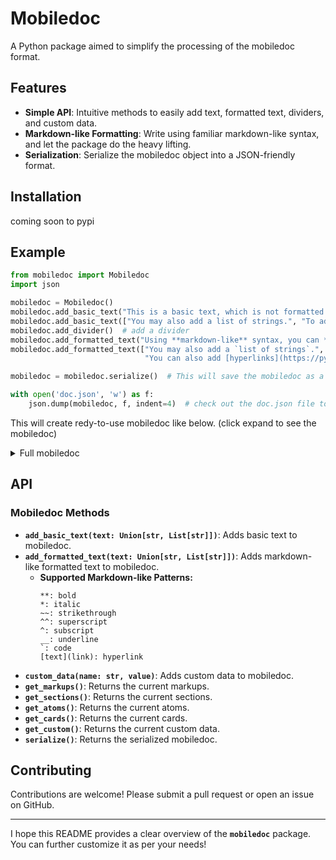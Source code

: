 # **Mobiledoc**

A Python package aimed to simplify the processing of the mobiledoc format.

## **Features**

- **Simple API**: Intuitive methods to easily add text, formatted text, dividers, and custom data.
- **Markdown-like Formatting**: Write using familiar markdown-like syntax, and let the package do the heavy lifting.
- **Serialization**: Serialize the mobiledoc object into a JSON-friendly format.

## **Installation**

coming soon to pypi

## **Example**

```python
from mobiledoc import Mobiledoc
import json

mobiledoc = Mobiledoc()
mobiledoc.add_basic_text("This is a basic text, which is not formatted.")
mobiledoc.add_basic_text(["You may also add a list of strings.", "To add multiple paragraphs."])
mobiledoc.add_divider()  # add a divider
mobiledoc.add_formatted_text("Using **markdown-like** syntax, you can *format* the text.")
mobiledoc.add_formatted_text(["You may also add a `list of strings`.", "To ^add^ ^^multiple^^ paragraphs.",
                              "You can also add [hyperlinks](https://python.org)."])

mobiledoc = mobiledoc.serialize()  # This will save the mobiledoc as a dictionary

with open('doc.json', 'w') as f:
    json.dump(mobiledoc, f, indent=4)  # check out the doc.json file to see the mobiledoc just created!

```
This will create redy-to-use mobiledoc like below. (click expand to see the mobiledoc)
<details>
<summary>Full mobiledoc</summary>
<pre><code>
{
    "version": "0.3.2",
    "markups": [
        ["b"],
        ["i"],
        ["code"],
        ["sub"],
        ["sup"],
        ["a", ["href", "https://python.org"]]
    ],
    "atoms": [],
    "cards": [
        ["hr", {}]
    ],
    "sections": [
        [1, "p", [
            [0, [], 0, "This is a basic text, which is not formatted."]
        ]],
        [1, "p", [
            [0, [], 0, "You may also add a list of strings."]
        ]],
        [1, "p", [
            [0, [], 0, "To add multiple paragraphs."]
        ]],
        [10, 0],
        [1, "p", [
            [0, [], 0, "Using "],
            [0, [0], 1, "markdown-like"],
            [0, [], 0, " syntax, you can "],
            [0, [1], 1, "format"],
            [0, [], 0, " the text."]
        ]],
        [1, "p", [
            [0, [], 0, "You may also add a "],
            [0, [2], 1, "list of strings"],
            [0, [], 0, "."]
        ]],
        [1, "p", [
            [0, [], 0, "To "],
            [0, [3], 1, "add"],
            [0, [], 0, " "],
            [0, [4], 1, "multiple"],
            [0, [], 0, " paragraphs."]
        ]],
        [1, "p", [
            [0, [], 0, "You can also add "],
            [0, [5], 1, "hyperlinks"],
            [0, [], 0, "."]
        ]]
    ]
}
</code></pre>

</details>

## **API**

### **Mobiledoc Methods**

- **`add_basic_text(text: Union[str, List[str]])`**: Adds basic text to mobiledoc.
- **`add_formatted_text(text: Union[str, List[str]])`**: Adds markdown-like formatted text to mobiledoc.
  - **Supported Markdown-like Patterns:**
    ```
    **: bold
    *: italic
    ~~: strikethrough
    ^^: superscript
    ^: subscript
    __: underline
    `: code
    [text](link): hyperlink
    ```
- **`custom_data(name: str, value)`**: Adds custom data to mobiledoc.
- **`get_markups()`**: Returns the current markups.
- **`get_sections()`**: Returns the current sections.
- **`get_atoms()`**: Returns the current atoms.
- **`get_cards()`**: Returns the current cards.
- **`get_custom()`**: Returns the current custom data.
- **`serialize()`**: Returns the serialized mobiledoc.

## **Contributing**

Contributions are welcome! Please submit a pull request or open an issue on GitHub.

---

I hope this README provides a clear overview of the **`mobiledoc`** package. You can further customize it as per your needs!
